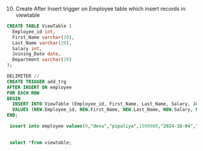 10. Create After Insert trigger on Employee table which insert records in
viewtable

```sql
CREATE TABLE ViewTable (
  Employee_id int,
  First_Name varchar(20),
  Last_Name varchar(20),
  Salary int,
  Joining_Date date,
  Department varchar(20)
);
```

```sql
DELIMITER //
CREATE TRIGGER add_trg
AFTER INSERT ON employee
FOR EACH ROW
BEGIN
  INSERT INTO ViewTable (Employee_id, First_Name, Last_Name, Salary, Joining_Date, Department)
  VALUES (NEW.Employee_id, NEW.First_Name, NEW.Last_Name, NEW.Salary, NEW.Joining_Date, NEW.Department);
END; 
```

```sql
 insert into employee values(9,"devu","pipaliya",1500000,"2024-10-04","computer");
 
```

```sql
 select *from viewtable;
```






```